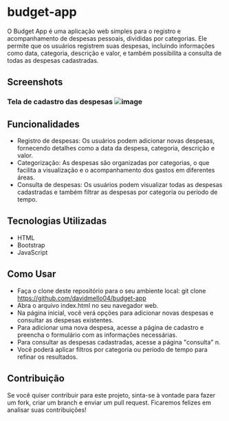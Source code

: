 # budget-app
O Budget App é uma aplicação web simples para o registro e acompanhamento de despesas pessoais, divididas por categorias. Ele permite que os usuários registrem suas despesas, incluindo informações como data, categoria, descrição e valor, e também possibilita a consulta de todas as despesas cadastradas.

## Screenshots
### Tela de cadastro das despesas ![image](https://github.com/davidmello04/budget-app/assets/102268159/78523f5f-c0d6-4f98-b3b4-38e9fbaab0d4)


## Funcionalidades

* Registro de despesas: Os usuários podem adicionar novas despesas, fornecendo detalhes como a data da despesa, categoria, descrição e valor.
* Categorização: As despesas são organizadas por categorias, o que facilita a visualização e o acompanhamento dos gastos em diferentes áreas.
* Consulta de despesas: Os usuários podem visualizar todas as despesas cadastradas e também filtrar as despesas por categoria ou período de tempo.


## Tecnologias Utilizadas
 
* HTML
* Bootstrap
* JavaScript


## Como Usar
* Faça o clone deste repositório para o seu ambiente local: git clone https://github.com/davidmello04/budget-app
* Abra o arquivo index.html no seu navegador web.
* Na página inicial, você verá opções para adicionar novas despesas e consultar as despesas existentes.
* Para adicionar uma nova despesa, acesse a página de cadastro e preencha o formulário com as informações necessárias.
* Para consultar as despesas cadastradas, acesse a página "consulta" n.
* Você poderá aplicar filtros por categoria ou período de tempo para refinar os resultados.


## Contribuição
Se você quiser contribuir para este projeto, sinta-se à vontade para fazer um fork, criar um branch e enviar um pull request. Ficaremos felizes em analisar suas contribuições!

